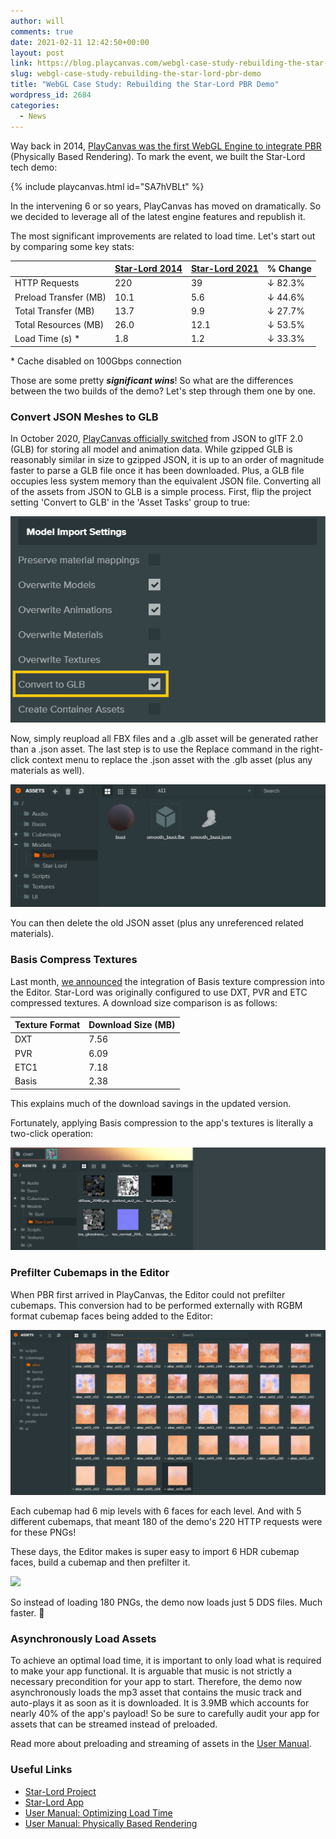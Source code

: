 ```yaml
---
author: will
comments: true
date: 2021-02-11 12:42:50+00:00
layout: post
link: https://blog.playcanvas.com/webgl-case-study-rebuilding-the-star-lord-pbr-demo/
slug: webgl-case-study-rebuilding-the-star-lord-pbr-demo
title: "WebGL Case Study: Rebuilding the Star-Lord PBR Demo"
wordpress_id: 2684
categories:
  - News
---
```


Way back in 2014, [PlayCanvas was the first WebGL Engine to integrate PBR](https://blog.playcanvas.com/physically-based-rendering-comes-to-webgl/) (Physically Based Rendering). To mark the event, we built the Star-Lord tech demo:

{% include playcanvas.html id="SA7hVBLt" %}

In the intervening 6 or so years, PlayCanvas has moved on dramatically. So we decided to leverage all of the latest engine features and republish it.

The most significant improvements are related to load time. Let's start out by comparing some key stats:

|                       | [Star-Lord 2014](https://playcanv.as/b/dCdIuibG/) | [Star-Lord 2021](https://playcanv.as/p/SA7hVBLt/) | % Change |
| --------------------- | ------------------------------------------------- | ------------------------------------------------- | -------- |
| HTTP Requests         | 220                                               | 39                                                | ↓ 82.3%  |
| Preload Transfer (MB) | 10.1                                              | 5.6                                               | ↓ 44.6%  |
| Total Transfer (MB)   | 13.7                                              | 9.9                                               | ↓ 27.7%  |
| Total Resources (MB)  | 26.0                                              | 12.1                                              | ↓ 53.5%  |
| Load Time (s) \*      | 1.8                                               | 1.2                                               | ↓ 33.3%  |

\* Cache disabled on 100Gbps connection

Those are some pretty **_significant wins_**! So what are the differences between the two builds of the demo? Let's step through them one by one.

### Convert JSON Meshes to GLB

In October 2020, [PlayCanvas officially switched](https://blog.playcanvas.com/faster-load-times-with-gltfs-glb-format/) from JSON to glTF 2.0 (GLB) for storing all model and animation data. While gzipped GLB is reasonably similar in size to gzipped JSON, it is up to an order of magnitude faster to parse a GLB file once it has been downloaded. Plus, a GLB file occupies less system memory than the equivalent JSON file. Converting all of the assets from JSON to GLB is a simple process. First, flip the project setting 'Convert to GLB' in the 'Asset Tasks' group to true:

![](/assets/media/converttoglb.png)

Now, simply reupload all FBX files and a .glb asset will be generated rather than a .json asset. The last step is to use the Replace command in the right-click context menu to replace the .json asset with the .glb asset (plus any materials as well).

![](/assets/media/jsontoglb.gif)

You can then delete the old JSON asset (plus any unreferenced related materials).

### Basis Compress Textures

Last month, [we announced](https://blog.playcanvas.com/basis-texture-compression-arrives-in-playcanvas/) the integration of Basis texture compression into the Editor. Star-Lord was originally configured to use DXT, PVR and ETC compressed textures. A download size comparison is as follows:

| Texture Format | Download Size (MB) |
| -------------- | ------------------ |
| DXT            | 7.56               |
| PVR            | 6.09               |
| ETC1           | 7.18               |
| Basis          | 2.38               |

This explains much of the download savings in the updated version.

Fortunately, applying Basis compression to the app's textures is literally a two-click operation:

![](/assets/media/compress.gif)

### Prefilter Cubemaps in the Editor

When PBR first arrived in PlayCanvas, the Editor could not prefilter cubemaps. This conversion had to be performed externally with RGBM format cubemap faces being added to the Editor:

![](/assets/media/oldcube-1024x537.png)

Each cubemap had 6 mip levels with 6 faces for each level. And with 5 different cubemaps, that meant 180 of the demo's 220 HTTP requests were for these PNGs!

These days, the Editor makes is super easy to import 6 HDR cubemap faces, build a cubemap and then prefilter it.

![](/assets/media/prefilter.gif)

So instead of loading 180 PNGs, the demo now loads just 5 DDS files. Much faster. 🚀

### Asynchronously Load Assets

To achieve an optimal load time, it is important to only load what is required to make your app functional. It is arguable that music is not strictly a necessary precondition for your app to start. Therefore, the demo now asynchronously loads the mp3 asset that contains the music track and auto-plays it as soon as it is downloaded. It is 3.9MB which accounts for nearly 40% of the app's payload! So be sure to carefully audit your app for assets that can be streamed instead of preloaded.

Read more about preloading and streaming of assets in the [User Manual](https://developer.playcanvas.com/en/user-manual/assets/preloading-and-streaming/).

### Useful Links

- [Star-Lord Project](https://playcanvas.com/project/333626/overview/starlord)
- [Star-Lord App](https://playcanv.as/p/SA7hVBLt/)
- [User Manual: Optimizing Load Time](https://developer.playcanvas.com/en/user-manual/optimization/load-time/)
- [User Manual: Physically Based Rendering](https://developer.playcanvas.com/en/user-manual/graphics/physical-rendering/)

